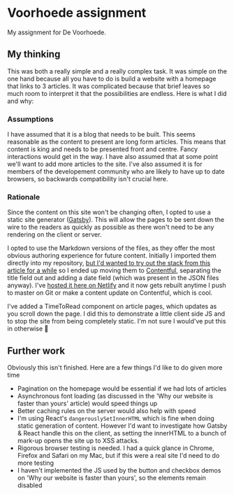 # Voorhoede assignment

My assignment for De Voorhoede.

## My thinking

This was both a really simple and a really complex task. It was simple on the one hand because all you have to do is build a website with a homepage that links to 3 articles. It was complicated because that brief leaves so much room to interpret it that the possibilities are endless. Here is what I did and why:

### Assumptions

I have assumed that it is a blog that needs to be built. This seems reasonable as the content to present are long form articles. This means that content is king and needs to be presented front and centre. Fancy interactions would get in the way. I have also assumed that at some point we'll want to add more articles to the site. I've also assumed it is for members of the developement community who are likely to have up to date browsers, so backwards compatibility isn't crucial here.

### Rationale

Since the content on this site won't be changing often, I opted to use a static site generator ([Gatsby](https://www.gatsbyjs.org/)). This will allow the pages to be sent down the wire to the readers as quickly as possible as there won't need to be any rendering on the client or server. 

I opted to use the Markdown versions of the files, as they offer the most obvious authoring experience for future content. Initially I imported them directly into my repository, [but I'd wanted to try out the stack from this article for a while](https://www.gatsbyjs.org/blog/2017-12-06-gatsby-plus-contentful-plus-netlify/) so I ended up moving them to [Contentful](https://www.contentful.com), separating the title field out and adding a date field (which was present in the JSON files anyway). I've [hosted it here on Netlify](https://voorhoede-interview-aosmond.netlify.com) and it now gets rebuilt anytime I push to master on Git or make a content update on Contentful, which is cool.

I've added a TimeToRead component on article pages, which updates as you scroll down the page. I did this to demonstrate a little client side JS and to stop the site from being completely static. I'm not sure I would've put this in otherwise 🙂

## Further work

Obviously this isn't finished. Here are a few things I'd like to do given more time
- Pagination on the homepage would be essential if we had lots of articles
- Asynchronous font loading (as discussed in the 'Why our website is faster than yours' article) would speed things up
- Better caching rules on the server would also help with speed
- I'm using React's <code>dangerouslySetInnerHTML</code> which is fine when doing static generation of content. However I'd want to investigate how Gatsby & React handle this on the client, as setting the innerHTML to a bunch of mark-up opens the site up to XSS attacks.
- Rigorous browser testing is needed. I had a quick glance in Chrome, Firefox and Safari on my Mac, but if this were a real site I'd need to do more testing
- I haven't implemented the JS used by the button and checkbox demos on 'Why our website is faster than yours', so the elements remain disabled